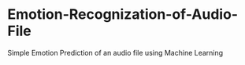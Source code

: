 # Emotion-Recognization-of-Audio-File
Simple Emotion Prediction of an audio file using Machine Learning 
